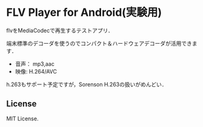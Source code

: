 # FLV Player for Android(実験用)

flvをMediaCodecで再生するテストアプリ．

端末標準のデコーダを使うのでコンパクト＆ハードウェアデコーダが活用できます．

- 音声： mp3,aac
- 映像: H.264/AVC

h.263もサポート予定ですが，Sorenson H.263の扱いがめんどい．

## License

MIT License.

